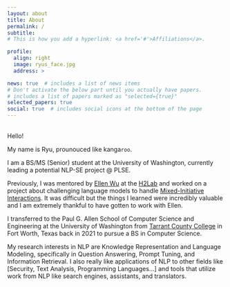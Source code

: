 ```yaml
---
layout: about
title: About
permalink: /
subtitle: 
# This is how you add a hyperlink: <a href='#'>Affiliations</a>.

profile:
  align: right
  image: ryus_face.jpg
  address: >

news: true  # includes a list of news items
# Don't activate the below part until you actually have papers.
# includes a list of papers marked as "selected={true}"
selected_papers: true 
social: true  # includes social icons at the bottom of the page
---
```


<!---- This is how you make a hyperlink: [display text](actual link) --->
<!---- This is how you make a code-like text display: `text` --->

<br>Hello!

My name is Ryu, prounouced like kanga`roo`.

I am a BS/MS (Senior) student at the University of Washington, currently leading a potential NLP-SE project @ PLSE.

Previously, I was mentored by [Ellen Wu](http://ellenmellon.github.io/) at the [H2Lab](https://h2lab.cs.washington.edu/) and worked on a project about challenging language models to handle [Mixed-Initiative Interactions](https://arxiv.org/abs/2207.00746). It was difficult but the things I learned were incredibly valuable and I am extremely thankful to have gotten to work with Ellen.

I transferred to the Paul G. Allen School of Computer Science and Engineering at the University of Washington from [Tarrant County College](https://www.tccd.edu/) in Fort Worth, Texas back in 2021 to pursue a BS in Computer Science.

My research interests in NLP are Knowledge Representation and Language Modeling, specifically in Question Answering, Prompt Tuning, and Information Retrieval. I also really like applications of NLP to other fields like [Security, Text Analysis, Programming Languages...] and tools that utilize work from NLP like search engines, assistants, and translators.

